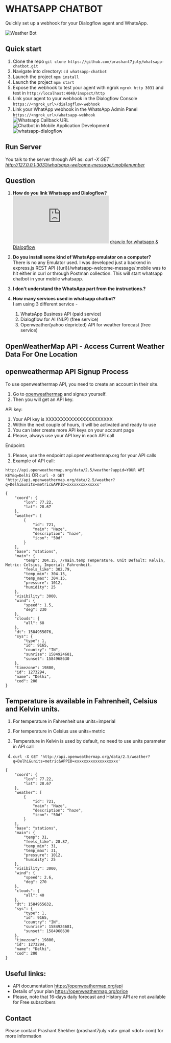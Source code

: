 # WHATSAPP CHATBOT

Quickly set up a webhook for your Dialogflow agent and WhatsApp.

![Weather Bot](https://github.com/prashant7july/whatsapp-chatbot/blob/master/weatherbot.jpg)

## Quick start

1. Clone the repo `git clone https://github.com/prashant7july/whatsapp-chatbot.git`
1. Navigate into directory: `cd whatsapp-chatbot`
1. Launch the project `npm install`
1. Launch the project `npm start`
1. Expose the webhook to test your agent with ngrok `ngrok http 3031` and test in `http://localhost:4040/inspect/http`
1. Link your agent to your webhook in the Dialogflow Console `https://<ngrok_url>/dialogflow-webhook`
1. Link your WhatApp webhook in the WhatsApp Admin Panel `https://<ngrok_url>/whatsapp-webhook`<br/>
   ![Whatsapp Callback URL](https://github.com/prashant7july/whatsapp-chatbot/blob/master/whatsapp_business_webhook.png)<br/>
   ![Chatbot in Mobile Application Development](https://github.com/prashant7july/whatsapp-chatbot/blob/master/Escalation-of-Chatbot-in-Mobile-Application-Development-1.png)<br/>
   ![whatsapp-dialogflow](https://github.com/prashant7july/whatsapp-chatbot/blob/master/whatsapp-dialogflow.jpg)

## Run Server

You talk to the server through API as: *curl -X GET http://127.0.0.1:3031/whatsapp-welcome-message/:mobilenumber*

## Question

1. **How do you link Whatsapp and Dialogflow?**<br/>
   ![WhatsApp & Dialogflow](https://github.com/prashant7july/whatsapp-chatbot/blob/master/Dialogflow_v1_v2.pdf)
   [draw.io for whatsapp & Dialogflow](https://app.diagrams.net/#G1dWe0jJBDCNm7Brl77E0CrSPKzKEP4qWX)

1. **Do you install some kind of WhatsApp emulator on a computer?**<br/>
   There is no any Emulator used. I was developed just a backend in express.js REST API {{url}}/whatsapp-welcome-message/:mobile
was to hit either in curl or through Postman collection. This will start whatsapp chatbot in your mobile whatsapp.

1. **I don't understand the WhatsApp part from the instructions.?**<br/>


1. **How many services used in whatsapp chatbot?**<br/>
   I am using 3 different service -
   1) WhatsApp Business API (paid service)
   2) Dialogflow for AI (NLP) (free service)
   3) Openweather(yahoo depricted) API for weather forecast (free service)

## OpenWeatherMap API - Access Current Weather Data For One Location

## openweathermap API Signup Process

To use openweathermap API, you need to create an account in their site.

1. Go to [openweathermap](https://openweathermap.org/) and signup yourself.
1. Then you will get an API key.


API key:
1. Your API key is XXXXXXXXXXXXXXXXXXXXXX
1. Within the next couple of hours, it will be activated and ready to use
1. You can later create more API keys on your account page
1. Please, always use your API key in each API call

Endpoint:
1. Please, use the endpoint api.openweathermap.org for your API calls
1. Example of API call:

`http://api.openweathermap.org/data/2.5/weather?appid=YOUR API KEY&q=Delhi`
OR
`curl -X GET 'http://api.openweathermap.org/data/2.5/weather?q=Delhi&units=metric&APPID=xxxxxxxxxxxxxx'`
```
{
    "coord": {
        "lon": 77.22,
        "lat": 28.67
    },
    "weather": [
        {
            "id": 721,
            "main": "Haze",
            "description": "haze",
            "icon": "50d"
        }
    ],
    "base": "stations",
    "main": {
        "temp": 304.15, //main.temp Temperature. Unit Default: Kelvin, Metric: Celsius, Imperial: Fahrenheit.
        "feels_like": 302.79,
        "temp_min": 304.15,
        "temp_max": 304.15,
        "pressure": 1012,
        "humidity": 25
    },
    "visibility": 3000,
    "wind": {
        "speed": 1.5,
        "deg": 230
    },
    "clouds": {
        "all": 68
    },
    "dt": 1584955076,
    "sys": {
        "type": 1,
        "id": 9165,
        "country": "IN",
        "sunrise": 1584924681,
        "sunset": 1584968630
    },
    "timezone": 19800,
    "id": 1273294,
    "name": "Delhi",
    "cod": 200
}
```

## Temperature is available in Fahrenheit, Celsius and Kelvin units.

1. For temperature in Fahrenheit use units=imperial
1. For temperature in Celsius use units=metric
1. Temperature in Kelvin is used by default, no need to use units parameter in API call

1. `curl -X GET 'http://api.openweathermap.org/data/2.5/weather?q=Delhi&units=metric&APPID=xxxxxxxxxxxxxxxxxxx'`
```
{
    "coord": {
        "lon": 77.22,
        "lat": 28.67
    },
    "weather": [
        {
            "id": 721,
            "main": "Haze",
            "description": "haze",
            "icon": "50d"
        }
    ],
    "base": "stations",
    "main": {
        "temp": 31,
        "feels_like": 28.87,
        "temp_min": 31,
        "temp_max": 31,
        "pressure": 1012,
        "humidity": 25
    },
    "visibility": 3000,
    "wind": {
        "speed": 2.6,
        "deg": 270
    },
    "clouds": {
        "all": 40
    },
    "dt": 1584955632,
    "sys": {
        "type": 1,
        "id": 9165,
        "country": "IN",
        "sunrise": 1584924681,
        "sunset": 1584968630
    },
    "timezone": 19800,
    "id": 1273294,
    "name": "Delhi",
    "cod": 200
}
```

## Useful links:
- API documentation https://openweathermap.org/api
- Details of your plan https://openweathermap.org/price
- Please, note that 16-days daily forecast and History API are not available for Free subscribers

## Contact

Please contact Prashant Shekher (prashant7july \<at\> gmail \<dot\> com) for more information

